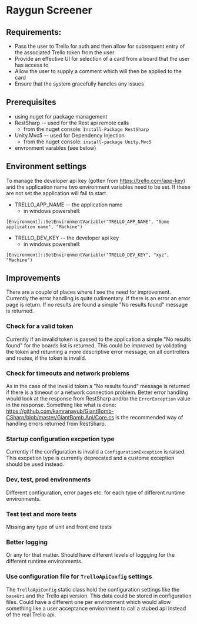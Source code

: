 # Raygun Screener

## Requirements:
* Pass the user to Trello for auth and then allow for subsequent entry of the associated Trello token from the user
* Provide an effective UI for selection of a card from a board that the user has access to
* Allow the user to supply a comment which will then be applied to the card
* Ensure that the system gracefully handles any issues

## Prerequisites
* using nuget for package management
* RestSharp -- used for the Rest api remote calls
  * from the nuget console: `Install-Package RestSharp`
* Unity.Mvc5 -- used for Dependency Injection
  * from the nuget console: `install-package Unity.Mvc5`
* envronment varables (see below)

## Environment settings
To manage the developer api key (gotten from https://trello.com/app-key) and the application name two environment variables need to be set.  If these are not set the application will fail to start.
* TRELLO_APP_NAME -- the application name
  * in windows powershell: 
 
```[Environment]::SetEnvironmentVariable("TRELLO_APP_NAME", "Some application name", "Machine")```
* TRELLO_DEV_KEY -- the developer api key
  * in windows powershell: 
  
```[Environment]::SetEnvironmentVariable("TRELLO_DEV_KEY", "xyz", "Machine")```

## Improvements
There are a couple of places where I see the need for improvement.  Currently the error handling is quite rudimentary.  If there is an error an error page is return.  If no results are found a simple "No results found" message is returned.  

### Check for a valid token
Currently if an invalid token is passed to the application a simple "No results found" for the boards list is returned.  This could be improved by validating the token and returning a more descriptive error message, on all controllers and routes, if the token is invalid.

### Check for timeouts and network problems
As in the case of the invalid token a "No results found" message is returned if there is a timeout or a network connection problem.  Better error handling would look at the response from RestSharp and/or the `ErrorException` value in the response.  Something like what is done: https://github.com/kamranayub/GiantBomb-CSharp/blob/master/GiantBomb.Api/Core.cs is the recommended way of handling errors returned from RestSharp.

### Startup configuration excpetion type
Currently if the configuration is invalid a `ConfigurationException` is raised.  This excpetion type is currently deprecated and a custome exception should be used instead.

### Dev, test, prod environments
Different configuration, error pages etc. for each type of different runtime environments.

### Test test and more tests
Missing any type of unit and front end tests

### Better logging
Or any for that matter.  Should have different levels of loggging for the different runtime environments.

### Use configuration file for `TrelloApiConfig` settings
The `TrelloApiConfig` static class hold the configuration settings like the `baseUri` and the Trello api version.  This data could be stored in configuration files.  Could have a different one per environment which would allow something like a user acceptance environment to call a stubed api instead of the real Trello api.
